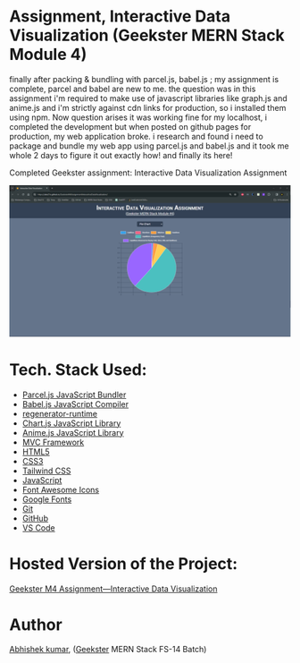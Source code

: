 # Assignment, Interactive Data Visualization (Geekster MERN Stack Module 4)
finally after packing & bundling with parcel.js, babel.js ; my assignment is complete, parcel and babel are new to me. the question was in this assignment i'm required to make use of javascript libraries like graph.js and anime.js and i'm strictly against cdn links for production, so i installed them using npm. 
Now question arises it was working fine for my localhost, i completed the development but when posted on github pages for production, my web application broke.
i research and found i need to package and bundle my web app using parcel.js and babel.js and it took me whole 2 days to figure it out exactly how!
and finally its here!

Completed Geekster assignment: Interactive Data Visualization Assignment


![](thumbnail.png)
<!-- ![](mvcDiagram.png) -->

# Tech. Stack Used:

+ [Parcel.js JavaScript Bundler](https://parceljs.org/)
+ [Babel.js JavaScript Compiler](https://babeljs.io/)
+ [regenerator-runtime](https://www.npmjs.com/package/regenerator-runtime)
+ [Chart.js JavaScript Library](https://www.chartjs.org/)
+ [Anime.js JavaScript Library](https://animejs.com/)
+ [MVC Framework](https://en.wikipedia.org/wiki/Model%E2%80%93view%E2%80%93controller)
+ [HTML5](https://en.wikipedia.org/wiki/HTML5)
+ [CSS3](https://en.wikipedia.org/wiki/CSS)
+ [Tailwind CSS](https://tailwindcss.com/)
+ [JavaScript](https://en.wikipedia.org/wiki/JavaScript)
+ [Font Awesome Icons](https://fontawesome.com/icons)
+ [Google Fonts](https://fonts.google.com/)
+ [Git](https://en.wikipedia.org/wiki/Git)
+ [GitHub](https://github.com/)
+ [VS Code](https://code.visualstudio.com/)

# Hosted Version of the Project:
[Geekster M4 Assignment&mdash;Interactive Data Visualization](https://alex21c.github.io/GeeksterM4AssignmentInteractiveDataVisualization/)

# Author
[Abhishek kumar](https://www.linkedin.com/in/alex21c/), ([Geekster](https://geekster.in/) MERN Stack FS-14 Batch)
